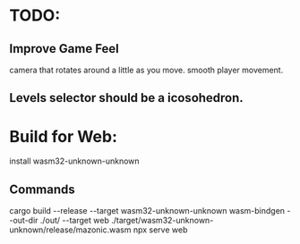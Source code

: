 # TODO:

## Improve Game Feel
camera that rotates around a little as you move.
smooth player movement.

## Levels selector should be a icosohedron.

# Build for Web:

install wasm32-unknown-unknown

## Commands
cargo build --release --target wasm32-unknown-unknown
wasm-bindgen --out-dir ./out/ --target web ./target/wasm32-unknown-unknown/release/mazonic.wasm
npx serve web


